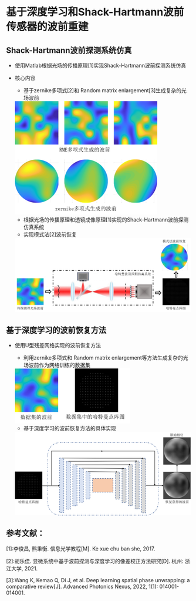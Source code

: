 # 基于深度学习和Shack-Hartmann波前传感器的波前重建

## Shack-Hartmann波前探测系统仿真

- 使用Matlab根据光场的传播原理[1]实现Shack-Hartmann波前探测系统仿真

- 核心内容

  - 基于zernike多项式[2]和 Random matrix enlargement[3]生成复杂的光场波前

  <img src=".\img\波前生成.png" alt="波前生成" style="zoom:50%;" />

  - 根据光场的传播原理和透镜成像原理[1]实现的Shack-Hartmann波前探测仿真系统
  - 实现模式法[2]波前恢复

  <img src=".\img\光场成像系统.png" alt="光场成像系统" style="zoom:50%;" />

  

## 基于深度学习的波前恢复方法

- 使用U型残差网络实现的波前恢复方法

  - 利用zernike多项式和 Random matrix enlargement等方法生成复杂的光场波前作为网络训练的数据集

  <img src=".\img\数据集.png" alt="数据集" style="zoom:50%;" />

  - 基于深度学习的波前恢复方法的具体实现

  <img src=".\img\深度学习网络.png" alt="深度学习网络" style="zoom:50%;" />

  

## 参考文献：

[1]:李俊昌, 熊秉衡. 信息光学教程[M]. Ke xue chu ban she, 2017.

[2]:胡乐佳. 显微系统中基于波前探测与深度学习的像差校正方法研究[D]. 杭州: 浙江大学, 2021.

[3]:Wang K, Kemao Q, Di J, et al. Deep learning spatial phase unwrapping: a comparative review[J]. Advanced Photonics Nexus, 2022, 1(1): 014001-014001.


